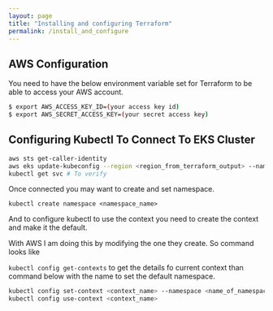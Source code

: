 ```yaml
---
layout: page
title: "Installing and configuring Terraform"
permalink: /install_and_configure
---
```


## AWS Configuration

You need to have the below environment variable set for Terraform to be able to access your AWS account.

```bash
$ export AWS_ACCESS_KEY_ID=(your access key id)
$ export AWS_SECRET_ACCESS_KEY=(your secret access key)
```

## Configuring Kubectl To Connect To EKS Cluster

```bash
aws sts get-caller-identity
aws eks update-kubeconfig --region <region_from_terraform_output> --name <name_from_terraform_output>
kubectl get svc # To verify
```

Once connected you may want to create and set namespace.

`kubectl create namespace <namespace_name>`

And to configure kubectl to use the context you need to create the context and make it the default.

With AWS I am doing this by modifying the one they create. So command looks like

`kubectl config get-contexts` to get the details fo current context than command below with the name to set the default namespace.

```bash
kubectl config set-context <context_name> --namespace <name_of_namespace>
kubectl config use-context <context_name>
```
